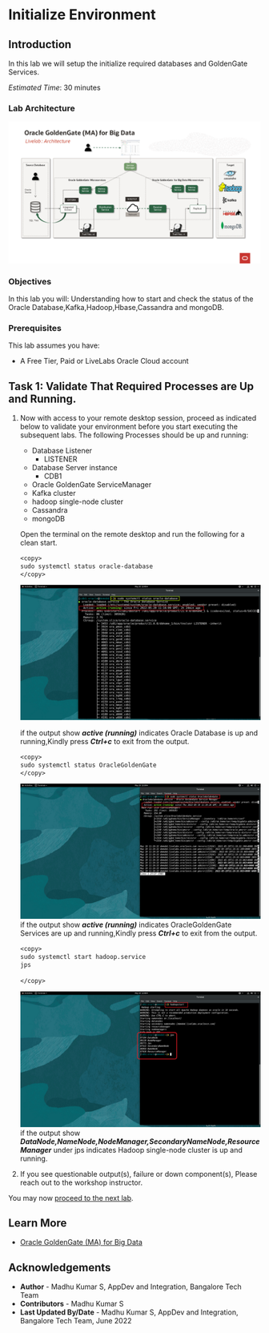 # Initialize Environment

## Introduction
In this lab we will setup the initialize required databases and GoldenGate Services.

*Estimated Time*:  30 minutes

### Lab Architecture
![Architecture](./images/architecture.png " ")

### Objectives
In this lab you will:
Understanding how to start and check the status of the Oracle Database,Kafka,Hadoop,Hbase,Cassandra and mongoDB.

### Prerequisites
This lab assumes you have:
- A Free Tier, Paid or LiveLabs Oracle Cloud account

## Task 1: Validate That Required Processes are Up and Running.
1. Now with access to your remote desktop session, proceed as indicated below to validate your environment before you start executing the subsequent labs. The following Processes should be up and running:

    - Database Listener
        - LISTENER
    - Database Server instance
        - CDB1
    - Oracle GoldenGate ServiceManager
    - Kafka cluster
    - hadoop single-node cluster
    - Cassandra 
    - mongoDB

    Open the terminal on the remote desktop and run the following for a clean start.

    ```
    <copy>
    sudo systemctl status oracle-database 
    </copy>
    ```
    ![Database status](./images/db-status.png " ") 

    if the output show  ***active (running)*** indicates Oracle Database is up and running,Kindly press ***Ctrl+c*** to exit from the output.
    ```
    <copy>
    sudo systemctl status OracleGoldenGate
    </copy>
    ```
    ![GoldenGate status](./images/gg-status.png " ") 
    if the output show  ***active (running)*** indicates OracleGoldenGate Services are up and running,Kindly press ***Ctrl+c*** to exit from the output.
     ```
    <copy>
    sudo systemctl start hadoop.service
    jps

    </copy>
    ```
    ![Hadoop-status](./images/hadoop-status.png " ") 
    if the output show  ***DataNode,NameNode,NodeManager,SecondaryNameNode,ResourceManager*** under jps indicates Hadoop single-node cluster is up and running.

2. If you see questionable output(s), failure or down component(s), Please reach out to the workshop instructor.                                     

You may now [proceed to the next lab](#next).



## Learn More

* [Oracle GoldenGate (MA) for Big Data](https://docs.oracle.com/en/middleware/goldengate/big-data/21.1/gadbd/getting-started-oracle-goldengate-microservices-big-data.htm)

## Acknowledgements
* **Author** - Madhu Kumar S, AppDev and Integration, Bangalore Tech Team
* **Contributors** - Madhu Kumar S
* **Last Updated By/Date** - Madhu Kumar S, AppDev and Integration, Bangalore Tech Team, June 2022
